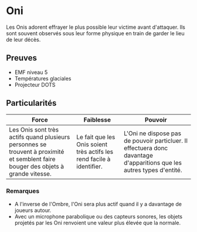 # Oni

Les Onis adorent effrayer le plus possible leur victime avant d'attaquer. Ils sont souvent observés sous leur forme physique en train de garder le lieu de leur décès.

## Preuves

- EMF niveau 5
- Températures glaciales
- Projecteur DOTS

## Particularités

| Force | Faiblesse | Pouvoir |
| -------------- | --------------------- | --------------------- |
| Les Onis sont très actifs quand plusieurs personnes se trouvent à proximité et semblent faire bouger des objets à grande vitesse. | Le fait que les Onis soient très actifs les rend facile à identifier. | L'Oni ne dispose pas de pouvoir particluer. Il effectuera donc davantage d'apparitions que les autres types d'entité. |

### Remarques

- A l'inverse de l'Ombre, l'Oni sera plus actif quand il y a davantage de joueurs autour.
- Avec un microphone parabolique ou des capteurs sonores, les objets projetés par les Oni renvoient une valeur plus élevée que la normale.